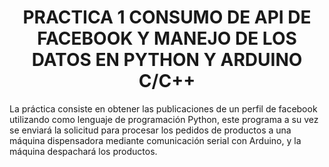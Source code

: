 <h1 align="center">
PRACTICA 1 CONSUMO DE API DE FACEBOOK Y MANEJO DE LOS DATOS EN PYTHON Y ARDUINO C/C++
</h1>
La práctica consiste en obtener las publicaciones de un perfil de facebook utilizando como lenguaje de programación Python, este programa a su vez se enviará la solicitud para procesar los pedidos de productos a una máquina dispensadora mediante comunicación serial con Arduino, y la máquina despachará los productos.
